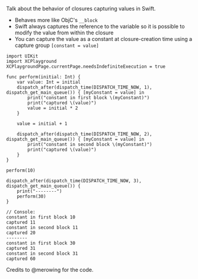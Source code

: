 Talk about the behavior of closures capturing values in Swift.

* Behaves more like ObjC's `__block`
* Swift always captures the reference to the variable so it is possible to modify the value from within the closure
* You can capture the value as a constant at closure-creation time using a capture group `[constant = value]`

```
import UIKit
import XCPlayground
XCPlaygroundPage.currentPage.needsIndefiniteExecution = true
​
func perform(initial: Int) {
    var value: Int = initial
    dispatch_after(dispatch_time(DISPATCH_TIME_NOW, 1), dispatch_get_main_queue()) { [myConstant = value] in
        print("constant in first block \(myConstant)")
        print("captured \(value)")
        value = initial * 2
    }
​
    value = initial + 1
​
    dispatch_after(dispatch_time(DISPATCH_TIME_NOW, 2), dispatch_get_main_queue()) { [myConstant = value] in
        print("constant in second block \(myConstant)")
        print("captured \(value)")
    }
}
​
perform(10)
​
dispatch_after(dispatch_time(DISPATCH_TIME_NOW, 3), dispatch_get_main_queue()) {
    print("--------")
    perform(30)
}
​
// Console:
constant in first block 10
captured 11
constant in second block 11
captured 20
--------
constant in first block 30
captured 31
constant in second block 31
captured 60
```

Credits to @merowing for the code.
